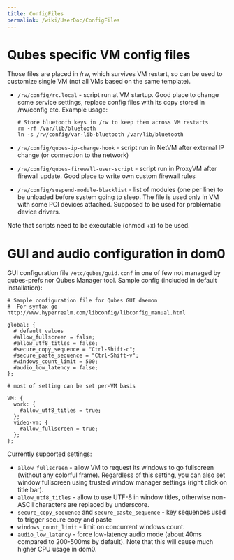 ```yaml
---
title: ConfigFiles
permalink: /wiki/UserDoc/ConfigFiles
---
```


Qubes specific VM config files
==============================

Those files are placed in /rw, which survives VM restart, so can be used to customize single VM (not all VMs based on the same template).

-   `/rw/config/rc.local` - script run at VM startup. Good place to change some service settings, replace config files with its copy stored in /rw/config etc. Example usage:

    ``` {.wiki}
    # Store bluetooth keys in /rw to keep them across VM restarts
    rm -rf /var/lib/bluetooth 
    ln -s /rw/config/var-lib-bluetooth /var/lib/bluetooth
    ```

-   `/rw/config/qubes-ip-change-hook` - script run in NetVM after external IP change (or connection to the network)
-   `/rw/config/qubes-firewall-user-script` - script run in ProxyVM after firewall update. Good place to write own custom firewall rules
-   `/rw/config/suspend-module-blacklist` - list of modules (one per line) to be unloaded before system going to sleep. The file is used only in VM with some PCI devices attached. Supposed to be used for problematic device drivers.

Note that scripts need to be executable (chmod +x) to be used.

GUI and audio configuration in dom0
===================================

GUI configuration file `/etc/qubes/guid.conf` in one of few not managed by qubes-prefs nor Qubes Manager tool. Sample config (included in default installation):

``` {.wiki}
# Sample configuration file for Qubes GUI daemon
#  For syntax go http://www.hyperrealm.com/libconfig/libconfig_manual.html

global: {
  # default values
  #allow_fullscreen = false;
  #allow_utf8_titles = false;
  #secure_copy_sequence = "Ctrl-Shift-c";
  #secure_paste_sequence = "Ctrl-Shift-v";
  #windows_count_limit = 500;
  #audio_low_latency = false;
};

# most of setting can be set per-VM basis

VM: {
  work: {
    #allow_utf8_titles = true;
  };
  video-vm: {
    #allow_fullscreen = true;
  };
};
```

Currently supported settings:

-   `allow_fullscreen` - allow VM to request its windows to go fullscreen (without any colorful frame). Regardless of this setting, you can also set window fullscreen using trusted window manager settings (right click on title bar).
-   `allow_utf8_titles` - allow to use UTF-8 in window titles, otherwise non-ASCII characters are replaced by underscore.
-   `secure_copy_sequence` and `secure_paste_sequence` - key sequences used to trigger secure copy and paste
-   `windows_count_limit` - limit on concurrent windows count.
-   `audio_low_latency` - force low-latency audio mode (about 40ms compared to 200-500ms by default). Note that this will cause much higher CPU usage in dom0.


